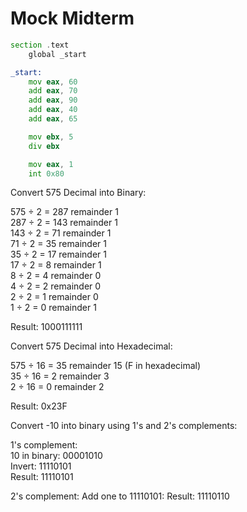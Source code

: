 # Mock Midterm

```asm
section .text
    global _start

_start: 
    mov eax, 60
    add eax, 70
    add eax, 90
    add eax, 40
    add eax, 65

    mov ebx, 5
    div ebx

    mov eax, 1
    int 0x80
```

Convert 575 Decimal into Binary:

575 ÷ 2 = 287 remainder 1   
287 ÷ 2 = 143 remainder 1   
143 ÷ 2 = 71 remainder 1   
71 ÷ 2 = 35 remainder 1   
35 ÷ 2 = 17 remainder 1   
17 ÷ 2 = 8 remainder 1   
8 ÷ 2 = 4 remainder 0   
4 ÷ 2 = 2 remainder 0   
2 ÷ 2 = 1 remainder 0   
1 ÷ 2 = 0 remainder 1   

Result: 1000111111

Convert 575 Decimal into Hexadecimal:

575 ÷ 16 = 35 remainder 15 (F in hexadecimal)   
35 ÷ 16 = 2 remainder 3   
2 ÷ 16 = 0 remainder 2   

Result: 0x23F

Convert -10 into binary using 1's and 2's complements:

1's complement:   
10 in binary: 00001010   
Invert: 11110101   
Result: 11110101   

2's complement:
Add one to 11110101:
Result: 11110110
